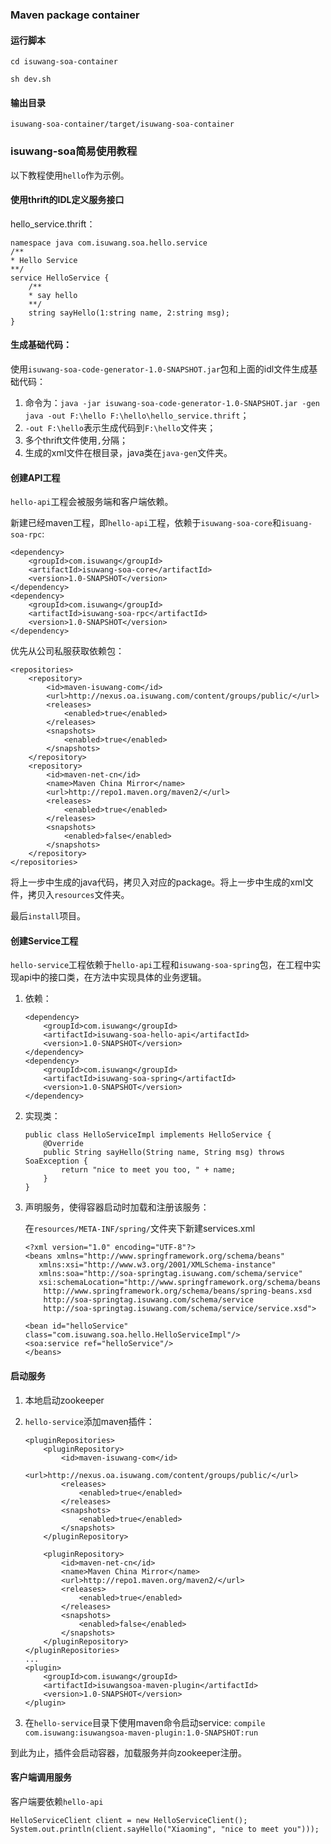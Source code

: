 ### Maven package container

#### 运行脚本

```
cd isuwang-soa-container

sh dev.sh
```

#### 输出目录

```
isuwang-soa-container/target/isuwang-soa-container
```

### isuwang-soa简易使用教程

以下教程使用`hello`作为示例。


#### 使用thrift的IDL定义服务接口

hello_service.thrift：
```
namespace java com.isuwang.soa.hello.service
/**
* Hello Service
**/
service HelloService {
    /**
    * say hello
    **/
    string sayHello(1:string name, 2:string msg);
}
```

#### 生成基础代码：

使用`isuwang-soa-code-generator-1.0-SNAPSHOT.jar`包和上面的idl文件生成基础代码：

1. 命令为：`java -jar isuwang-soa-code-generator-1.0-SNAPSHOT.jar -gen java -out F:\hello F:\hello\hello_service.thrift`；
2. `-out F:\hello`表示生成代码到`F:\hello`文件夹；
3. 多个thrift文件使用`,`分隔； 
4. 生成的xml文件在根目录，java类在`java-gen`文件夹。


#### 创建API工程

`hello-api`工程会被服务端和客户端依赖。

新建已经maven工程，即`hello-api`工程，依赖于`isuwang-soa-core`和`isuang-soa-rpc`:
```
<dependency>
    <groupId>com.isuwang</groupId>
    <artifactId>isuwang-soa-core</artifactId>
    <version>1.0-SNAPSHOT</version>
</dependency>
<dependency>
    <groupId>com.isuwang</groupId>
    <artifactId>isuwang-soa-rpc</artifactId>
    <version>1.0-SNAPSHOT</version>
</dependency>
```
优先从公司私服获取依赖包：
```
<repositories>
    <repository>
        <id>maven-isuwang-com</id>
        <url>http://nexus.oa.isuwang.com/content/groups/public/</url>
        <releases>
            <enabled>true</enabled>
        </releases>
        <snapshots>
            <enabled>true</enabled>
        </snapshots>
    </repository>
    <repository>
        <id>maven-net-cn</id>
        <name>Maven China Mirror</name>
        <url>http://repo1.maven.org/maven2/</url>
        <releases>
            <enabled>true</enabled>
        </releases>
        <snapshots>
            <enabled>false</enabled>
        </snapshots>
    </repository>
</repositories>
```

将上一步中生成的java代码，拷贝入对应的package。将上一步中生成的xml文件，拷贝入`resources`文件夹。

最后`install`项目。

#### 创建Service工程

`hello-service`工程依赖于`hello-api`工程和`isuwang-soa-spring`包，在工程中实现api中的接口类，在方法中实现具体的业务逻辑。

1. 依赖：
    ```
    <dependency>
        <groupId>com.isuwang</groupId>
        <artifactId>isuwang-soa-hello-api</artifactId>
        <version>1.0-SNAPSHOT</version>
    </dependency>
    <dependency>
        <groupId>com.isuwang</groupId>
        <artifactId>isuwang-soa-spring</artifactId>
        <version>1.0-SNAPSHOT</version>
    </dependency>
    ```

2. 实现类：
    ```
    public class HelloServiceImpl implements HelloService {
        @Override
        public String sayHello(String name, String msg) throws SoaException {
            return "nice to meet you too, " + name;
        }
    }
    ```

3. 声明服务，使得容器启动时加载和注册该服务：

    在`resources/META-INF/spring/`文件夹下新建services.xml
    ```
    <?xml version="1.0" encoding="UTF-8"?>
    <beans xmlns="http://www.springframework.org/schema/beans"
       xmlns:xsi="http://www.w3.org/2001/XMLSchema-instance"
       xmlns:soa="http://soa-springtag.isuwang.com/schema/service"
       xsi:schemaLocation="http://www.springframework.org/schema/beans
        http://www.springframework.org/schema/beans/spring-beans.xsd
        http://soa-springtag.isuwang.com/schema/service
        http://soa-springtag.isuwang.com/schema/service/service.xsd">

    <bean id="helloService" class="com.isuwang.soa.hello.HelloServiceImpl"/>
    <soa:service ref="helloService"/>
    </beans>
    ```
    
#### 启动服务

1. 本地启动zookeeper
2. `hello-service`添加maven插件：
    ```
    <pluginRepositories>
        <pluginRepository>
            <id>maven-isuwang-com</id>
            <url>http://nexus.oa.isuwang.com/content/groups/public/</url>
            <releases>
                <enabled>true</enabled>
            </releases>
            <snapshots>
                <enabled>true</enabled>
            </snapshots>
        </pluginRepository>

        <pluginRepository>
            <id>maven-net-cn</id>
            <name>Maven China Mirror</name>
            <url>http://repo1.maven.org/maven2/</url>
            <releases>
                <enabled>true</enabled>
            </releases>
            <snapshots>
                <enabled>false</enabled>
            </snapshots>
        </pluginRepository>
    </pluginRepositories>
    ...
    <plugin>
        <groupId>com.isuwang</groupId>
        <artifactId>isuwangsoa-maven-plugin</artifactId>
        <version>1.0-SNAPSHOT</version>
    </plugin>
    ```
    
3. 在`hello-service`目录下使用maven命令启动service:
    `compile com.isuwang:isuwangsoa-maven-plugin:1.0-SNAPSHOT:run`

到此为止，插件会启动容器，加载服务并向zookeeper注册。

#### 客户端调用服务

客户端要依赖`hello-api`
```
HelloServiceClient client = new HelloServiceClient();
System.out.println(client.sayHello("Xiaoming", "nice to meet you")));
```







